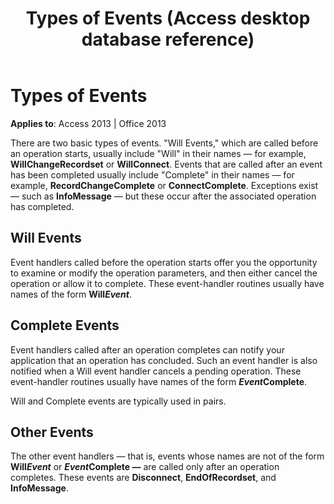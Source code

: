 ﻿---
title: Types of Events (Access desktop database reference)
TOCTitle: Types of Events
ms:assetid: 94660fc1-65c3-1d21-c451-f3898014e0b6
ms:mtpsurl: https://msdn.microsoft.com/library/JJ249660(v=office.15)
ms:contentKeyID: 48546414
ms.date: 09/18/2015
mtps_version: v=office.15
---

# Types of Events


**Applies to**: Access 2013 | Office 2013



There are two basic types of events. "Will Events," which are called before an operation starts, usually include "Will" in their names — for example, **WillChangeRecordset** or **WillConnect**. Events that are called after an event has been completed usually include "Complete" in their names — for example, **RecordChangeComplete** or **ConnectComplete**. Exceptions exist — such as **InfoMessage** — but these occur after the associated operation has completed.

## Will Events

Event handlers called before the operation starts offer you the opportunity to examine or modify the operation parameters, and then either cancel the operation or allow it to complete. These event-handler routines usually have names of the form **Will*Event***.

## Complete Events

Event handlers called after an operation completes can notify your application that an operation has concluded. Such an event handler is also notified when a Will event handler cancels a pending operation. These event-handler routines usually have names of the form ***Event*Complete**.

Will and Complete events are typically used in pairs.

## Other Events

The other event handlers — that is, events whose names are not of the form **Will*Event*** or ***Event*Complete —** are called only after an operation completes. These events are **Disconnect**, **EndOfRecordset**, and **InfoMessage**.

